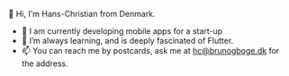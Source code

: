 👋 Hi, I'm Hans-Christian from Denmark.

- 🔨 I am currently developing mobile apps for a start-up
- 🌱 I’m always learning, and is deeply fascinated of Flutter. 
- 📫 You can reach me by postcards, ask me at hc@brunogboge.dk for the address.

